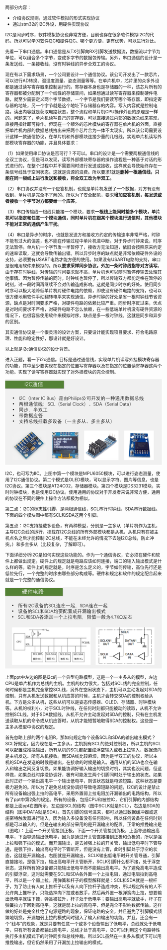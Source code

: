 两部分内容：

- 介绍协议规则，通过软件模拟的形式实现协议
- 通过stm32的I2C外设，用硬件实现协议

I2C是同步时序，软件模拟协议也非常方便，目前也存在很多软件模拟I2C的代码，所以可以学习软件I2C和硬件I2C。哪个更方便，更有优势，可以进行对比。

先看一下串口通信。串口通信是从TX引脚向RX引脚发送数据流，数据流以字节为单位，可以组合多个字节，变成多字节的数据包传输。另外，串口通信的设计是一条发送线、一条接收线，没有时钟线的异步全双工的协议。

现在有以下需求场景，一个公司要设计一个通信协议。该公司开发出了一款芯片，可以进行AD转换、温湿度测量、姿态测量等等。在单片机中，芯片里的众多外设都是通过读写寄存器来控制运行的。寄存器本身也是存储器的一种，该芯片所有的寄存器都被分配到了一个线性的存储空间，如果想通过读写寄存器来控制硬件电路，就至少需要定义两个字节数据，一个字节是我们要读写哪个寄存器，即指定寄存器的地址，另一个字节就是这个地址下存储器存的内容。写入内容就是控制电路，读出内容就是获取电路状态，整个流程和单片机CPU操作外设的原理是一样的。问题来了，单片机读写自己的寄存器，可以直接通过内部的数据总线来实现，直接用指针即可操作。但现在一个额外的芯片模块的寄存器在单片机的外面，直接把单片机内部的数据总线拽出来把两个芯片合为一体不太现实。所以该公司需要设计这样一款通信协议，在单片机和外部模块连接少量的几根线，实现单片机读写外部模块寄存器的功能，并且具体要求：

（1）如果使用串口协议是否可行？不可以。串口的设计是一个需要两根通信线的全双工协议，但是可以发现，读写外部模块寄存器的操作流程是一种基于对话的形式进行的，在整个过程中并不需要同时进行发送或接收，这样就会导致始终存在一条信号线处于空闲状态。这就是资源的浪费。所以要求1就是**删掉一根通信线，只能在同一根线上进行发送和接收，将全双工改为半双工。**

（2）串口协议并没有一个应答机制，也就是单片机发送了一个数据，对方有没有收到，单片机是完全不了解的。所以为了安全起见，要求**增加应答机制，每发送或者接收一个字节对方都要给一个应答**。

（3）串口传输线一根线只能接一个模块，要求**一根线上能同时接多个模块，单片机可以指定和任意一个模块通信，同时单片机在跟某个模块进行通信时，其他模块不能对正常的通信产生干扰**。

（4）串口是异步的时序，也就是发送方和接收方约定的传输速率非常严格，时钟不能有过大的偏差，也不能在传输过程中单片机进中断。对于异步时钟来说，时序无法暂停。单片机一个字节发一半暂停了，接收方无法知道，依旧会按照原来约定的速率读取，这就会导致传输出错。所以异步时序的缺点就是非常依赖硬件外设的支持，必须要有USART电路才能方便的使用。如果没有USART电路的支持，串口是很难用软件来模拟的。所以**要求采样同步协议，外加一条时钟线指导对方读写**。由于存在时钟线，对传输的时间要求就不高，单片机也可以随时暂停传输去处理其他事情。因为暂停传输的同时，时钟线也暂停了，所以传输双方都能定格在暂停的时刻，过一段时间再继续不会对传输造成影响。这就是同步时序的好处。使用同步时序可以极大地降低单片机对硬件电路的依赖，即使没有硬件电路的支持，也可以很方便地用软件手动翻转电平来实现通信。异步时钟的好处是省一根时钟线节省资源，缺点是对时间要求严格，对硬件电路的依赖比较严重。同步时序反过来，优点是对时间要求不严格，对硬件电路不怎么依赖，在一些低端单片机没有硬件资源的情况下，也很容易使用软件来模拟时序，缺点是多一根时钟线。这就是同步和异步的区别。

其实通信协议是一个很灵活的设计方案，只要设计能实现项目要求、符合电路原理、性能和稳定性好，那设计就是好设计。

以上就是i2c通信协议的设计背景。

进入正题，看一下i2c通信。目标是通过通信线，实现单片机读写外挂模块寄存器的功能，其中至少要实现在指定的位置写寄存器以及在指定的位置读寄存器这两个功能。实现了读写寄存器就实现了对外挂模块的完全控制。

<img src="i2c/i2c通信简介.png" style="zoom:50%;" />

I2C，也可写为IIC。上图中第一个模块是MPU6050模块，可以进行姿态测量，使用了I2C通信协议。第二个模式是OLED模块，可以显示字符、图片等信息，也是I2C协议。第三个模块是AT24C02，存储器模块。第四个模块是DS3231模块，实时时钟模块，也是使用I2C协议。使用通用的协议对于开发者来说非常方便，通用的协议在不同的硬件上操作方法都极为相似。

第二点：I2C的标志性引脚，是两根通信线，SCL串行时钟线，SDA串行数据线。下面的四个模块图中都有SCL和SDA这两个引脚。

第五点：I2C支持挂载多设备，有两种模型，分别是一主多从（单片机作为主机，主导I2C总线的运行，挂载在I2C总线的所有外部模块都是从机，从机只有在被主机点名之后才能控制I2C总线，不能在未经允许的情况下去碰I2C总线，防止冲突。）和多主多从（比较复杂，了解即可）。

下面详细分析I2C是如何实现这些功能的。作为一个通信协议，它必须在硬件和软件上都做出规定。硬件上的规定就是电路应该如何连接，端口的输入输出模式是什么样的等。软件上的规定就是，时序是怎么定义的，字节如何传输，高位先行还是低位先行，一个完整的时序由哪些部分构成等。硬件和规定和软件的规定配合起来就是一个完整的通信协议。

<img src="i2c/i2c的硬件电路.png" style="zoom:50%;" />

上面ppt中左边的图是i2c的一个典型电路模型，这是一个一主多从的模型，左边CPU是单片机作为总线的主机。主机的权力很大，包括对SCL线的完全控制，任何时候都是主机完全掌控SCL线，另外在空闲状态下，主机可以主动发起对SDA的控制，只有从机发送数据和从机应答的时候，主机才会转交SDA的控制权给从机。下方是众多从机，这些从机可以是姿态传感器、OLED、存储器、时钟模块等。从机的权利小，对于SCL时钟线，在任何时刻都只能被动的读取，从机不允许控制SCL线。对于SDA数据线，从机不允许主动发起对SDA的控制，只有在主机发送读取从机的命令或从机应答时，从机才能短暂地取得SDA的控制权。这些是一主多从模型中协议的规定。

首先忽略上部的两个电阻R，那如何规定每个设备SCL和SDA的输出输出模式？SCL好规定，因为现在是一主多从，主机拥有SCL的绝对控制权，所以主机的SCL可以配置成推挽输出，所有从机的SCL都配置成浮空输入或者上拉输入，数据流向是主机发送、所有从机接收。而SDA线比较麻烦，因为是半双工的协议，所以主机的SDA在发送的时候是输出，在接收的时候是输入。通用从机的SDA也会在输入和输出之间反复切换。如果能协调好输入输出的切换时机，其实也没问题，但这样做，如果总线时序没协调好，极有可能发生两个引脚同时处于输出的状态。如果此时正好一个输出高电平一个输出低电平，则该状态就是电源短路。这种状态是要极力避免的。所以为了避免总线没协调好导致电源短路的问题，I2C的设计是禁止所有设备输出强上拉的高电平，采用外置弱上拉电阻加开漏输出的电路结构，所以有了ppt中第2条的规定。所有的设备，包括CPU和被控IC，它们引脚的内部结构都是上面ppt右图所示，左边是SCL的结构（图中SCLK就是SCL），右边是SDA的结构（图中DATA就是SDA）。首先引脚的信号进来，都可以通过数据缓冲器或这施密特触发器进行输入，因为输入多设备没有任何影响，所以任何设备在任何时刻都是可以输入的。但是在输出的部分采用的是开漏输出的配置。正常的推挽输出是（图略）：上面一个开关管接到正极，下面一个开关管接到负极，上面导通输出高电平，下面导通输出低电平，因为是通过开关管直接接到正极和负极的，所以是强上拉和强下拉的模式。而开漏输出，是去掉强上拉的开关管，输出低电平时下管导通，是强下拉，输出高电平时下管断开，但是没有上管，此时引脚处于浮空的状态，这就是开漏输出。右图就是开漏输出，SCLK输出低电平时开关管导通，引脚直接接地，是强下拉，输出高电平开关管断开，SCLK引脚什么都不接，处于浮空状态，这样所有的设备都只能输出低电平而不能输出高电平。为了避免高电平造成的引脚浮空，这时就需要在SCL和SDA各外置一个上拉电阻，通过电阻拉到高电平，所以是一个弱上拉。用弹簧和杆子的模型解释就是：SCL和SDA就是一根杆子，为了防止有人向上推杆子以及有人向下拉杆子造成冲突，所以规定所有的人不允许向上推杆子，只能选择向下拉或者放手，然后再外置一根弹簧向上拉，想要输出低电平就往下拽，弹簧被拉升，杆子处于低电平；要输出高电平就放手，杆子在弹簧拉力下回到高电平。这就是弱上拉的高电平，但是完全不影响数据传输。这样做的好处是完全杜绝了电源短路的现象，保证电路的安全，并且避免了引脚模式频繁地切换，开漏加弱上拉的模式同时键入了输入和输出的功能。并且，还会有一个“线与”的现象，就是只要有任意一个或多个设备输出了低电平，总线就处于低电平，只有所有设备都输出高电平，总线才处于高电平，I2C可以利用这个电路特性执行多主机模式下的时钟同步和总线仲裁。所以SCL虽然在一主多从模式下可以用推挽输出，但它仍然采用了开漏加上拉输出的模式。

